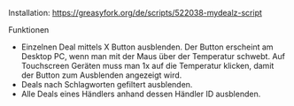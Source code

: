 Installation: https://greasyfork.org/de/scripts/522038-mydealz-script

Funktionen
- Einzelnen Deal mittels X Button ausblenden. Der Button erscheint am Desktop PC, wenn man mit der Maus über der Temperatur schwebt. Auf Touchscreen Geräten muss man 1x auf die Temperatur klicken, damit der Button zum Ausblenden angezeigt wird.
- Deals nach Schlagworten gefiltert ausblenden.
- Alle Deals eines Händlers anhand dessen Händler ID ausblenden.
